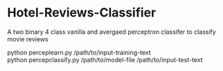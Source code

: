 # Hotel-Reviews-Classifier

A two binary 4 class vanilla and avergaed perceptron classifer to classify movie reviews<br/>

python perceplearn.py /path/to/input-training-text<br/>
python percepclassify.py /path/to/model-file /path/to/input-test-text<br/>

